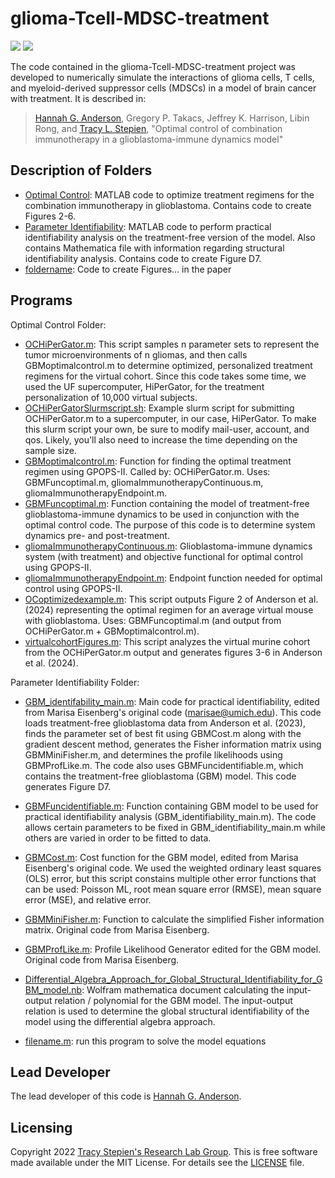 # glioma-Tcell-MDSC-treatment

<a href="https://github.com/stepien-lab/glioma-Tcell-MDSC-treatment/"><img src="https://img.shields.io/badge/GitHub-stepien--lab%2Fglioma--Tcell--MDSC--treatment-blue" /></a> <a href="LICENSE"><img src="https://img.shields.io/badge/license-MIT-blue.svg" /></a>

The code contained in the glioma-Tcell-MDSC-treatment project was developed to numerically simulate the interactions of glioma cells, T cells, and myeloid-derived suppressor cells (MDSCs) in a model of brain cancer with treatment. It is described in:
>[Hannah G. Anderson](https://github.com/HannahGrace314), Gregory P. Takacs, Jeffrey K. Harrison, Libin Rong, and [Tracy L. Stepien](https://github.com/tstepien/), "Optimal control of combination immunotherapy in a glioblastoma-immune dynamics model"

## Description of Folders
+ [Optimal Control](Optimal_Control): MATLAB code to optimize treatment regimens for the combination immunotherapy in glioblastoma. Contains code to create Figures 2-6. 
+ [Parameter Identifiability](Parameter_Identifiability): MATLAB code to perform practical identifiability analysis on the treatment-free version of the model. Also contains Mathematica file with information regarding structural identifiability analysis. Contains code to create Figure D7.
+ [foldername](foldername): Code to create Figures... in the paper

## Programs
Optimal Control Folder:
+ [OCHiPerGator.m](Optimal_Control/OCHiPerGator.m): This script samples n parameter sets to represent the tumor microenvironments of n gliomas, and then calls GBMoptimalcontrol.m to determine optimized, personalized treatment regimens for the virtual cohort. Since this code takes some time, we used the UF supercomputer, HiPerGator, for the treatment personalization of 10,000 virtual subjects.
+ [OCHiPerGatorSlurmscript.sh](Optimal_Control/OCHiPerGatorSlurmscript.sh): Example slurm script for submitting OCHiPerGator.m to a supercomputer, in our case, HiPerGator. To make this slurm script your own, be sure to modify mail-user, account, and qos. Likely, you'll also need to increase the time depending on the sample size.
+ [GBMoptimalcontrol.m](Optimal_Control/GBMoptimalcontrol.m): Function for finding the optimal treatment regimen using GPOPS-II. Called by: OCHiPerGator.m. Uses: GBMFuncoptimal.m, gliomaImmunotherapyContinuous.m, gliomaImmunotherapyEndpoint.m.
+ [GBMFuncoptimal.m](Optimal_Control/GBMFuncoptimal.m): Function containing the model of treatment-free glioblastoma-immune dynamics to be used in conjunction with the optimal control code. The purpose of this code is to determine system dynamics pre- and post-treatment.
+ [gliomaImmunotherapyContinuous.m](Optimal_Control/gliomaImmunotherapyContinuous.m): Glioblastoma-immune dynamics system (with treatment) and objective functional for optimal control using GPOPS-II. 
+ [gliomaImmunotherapyEndpoint.m](Optimal_Control/gliomaImmunotherapyEndpoint.m): Endpoint function needed for optimal control using GPOPS-II.
+ [OCoptimizedexample.m](Optimal_Control/OCoptimizedexample.m): This script outputs Figure 2 of Anderson et al. (2024) representing the optimal regimen for an average virtual mouse with glioblastoma. Uses: GBMFuncoptimal.m (and output from OCHiPerGator.m + GBMoptimalcontrol.m).
+ [virtualcohortFigures.m](Optimal_Control/virtualcohortFigures.m): This script analyzes the virtual murine cohort from the OCHiPerGator.m output and generates figures 3-6 in Anderson et al. (2024).

Parameter Identifiability Folder:
+ [GBM_identifability_main.m](Parameter_Identifiability/GBM_identifiability_main.m): Main code for practical identifiability, edited from Marisa Eisenberg's original code (marisae@umich.edu). This code loads treatment-free glioblastoma data from Anderson et al. (2023), finds the parameter set of best fit using GBMCost.m along with the gradient descent method, generates the Fisher information matrix using GBMMiniFisher.m, and determines the profile likelihoods using GBMProfLike.m. The code also uses GBMFuncidentifiable.m, which contains the treatment-free glioblastoma (GBM) model. This code generates Figure D7.
+ [GBMFuncidentifiable.m](Parameter_Identifiability/GBMFuncidentifiable.m): Function containing GBM model to be used for practical identifiability analysis (GBM_identifiability_main.m). The code allows certain parameters to be fixed in GBM_identifiability_main.m while others are varied in order to be fitted to data.
+ [GBMCost.m](Parameter_Identifiability/GBMCost.m): Cost function for the GBM model, edited from Marisa Eisenberg's original code. We used the weighted ordinary least squares (OLS) error, but this script constains multiple other error functions that can be used: Poisson ML, root mean square error (RMSE), mean square error (MSE), and relative error.
+ [GBMMiniFisher.m](Parameter_Identifiability/GBMMiniFisher.m): Function to calculate the simplified Fisher information matrix. Original code from Marisa Eisenberg. 
+ [GBMProfLike.m](Parameter_Identifiability/GBMProfLike.m): Profile Likelihood Generator edited for the GBM model. Original code from Marisa Eisenberg.
+ [Differential_Algebra_Approach_for_Global_Structural_Identifiability_for_GBM_model.nb](Parameter_Identifiability/Differential_Algebra_Approach_for_Global_Structural_Identifiability_for_GBM_model.nb): Wolfram mathematica document calculating the input-output relation / polynomial for the GBM model. The input-output relation is used to determine the global structural identifiability of the model using the differential algebra approach.

+ [filename.m](filename.m): run this program to solve the model equations

## Lead Developer
The lead developer of this code is [Hannah G. Anderson](https://github.com/HannahGrace314).

## Licensing
Copyright 2022 [Tracy Stepien's Research Lab Group](https://github.com/stepien-lab/). This is free software made available under the MIT License. For details see the [LICENSE](LICENSE) file.
